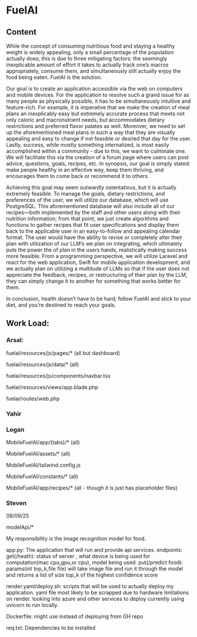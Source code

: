 # FuelAI

## Content

While the concept of consuming nutritious food and staying a healthy weight is widely appealing, only a small percentage of the population actually does; this is due to three mitigating factors: the seemingly inexplicable amount of effort it takes to actually track one’s macros appropriately, consume them, and simultaneously still actually enjoy the food being eaten. FuelAI is the solution. 

 Our goal is to create an application accessible via the web on computers and mobile devices. For the application to resolve such a grand issue for as many people as physically possible, it has to be simultaneously intuitive and feature-rich. For example, it is imperative that we make the creation of meal plans an inexplicably easy but extremely accurate process that meets not only caloric and macronutrient needs, but accommodates dietary restrictions and preferred flavor palates as well. Moreover, we need to set up the aforementioned meal plans in such a way that they are visually appealing and easy to change if not feasible or desired that day for the user. Lastly, success, while mostly something internalized, is most easily accomplished within a community - due to this, we want to culminate one. We will facilitate this via the creation of a forum page where users can post advice, questions, goals, recipes, etc. In synopsis, our goal is simply stated: make people healthy in an effective way, keep them thriving, and encourages them to come back or recommend it to others. 
 
  Achieving this goal may seem outwardly ostentatious, but it is actually extremely feasible. To manage the goals, dietary restrictions, and preferences of the user, we will utilize our database, which will use PostgreSQL. This aforementioned database will also include all of our recipes—both implemented by the staff and other users along with their nutrition information; from that point, we just create algorithms and functions to gather recipes that fit user specifications and display them back to the applicable user in an easy-to-follow and appealing calendar format.  The user would have the ability to revise or completely alter their plan with utilization of our LLM’s we plan on integrating, which ultimately puts the power the of plan in the users hands, realistically making success more feasible. From a programming perspective, we will utilize Laravel and react for the web application, Swift for mobile application development, and we actually plan on utilizing a multitude of LLMs so that if the user does not appreciate the feedback, recipes, or restructuring of their plan by the LLM, they can simply change it to another for something that works better for them.  
  
 In conclusion, health doesn’t have to be hard; follow FuelAI and stick to your diet, and you’re destined to reach your goals.

## Work Load:

### Arsal: 

fuelai/resources/js/pages/* (all but dashboard)

fuelai/resources/js/data/* (all)

fuelai/resources/js/components/navbar.tsx

fuelai/resources/views/app.blade.php

fuelai/routes/web.php

### Yahir

### Logan
MobileFuelAI/app/(tabs)/* (all)

MobileFuelAI/assets/* (all)

MobileFuelAI/tailwind.config.js

MobileFuelAI/constants/* (all)

MobileFuelAI/app/recipes/* (all - though it is just has placeholder files)


### Steven
09/09/25

modelApi/*

My responsibility is the image recognition model for food.

app.py:
    The application that will run and provide api services.
        endpoints:
            get(/heath): status of server , what device is being used for computation(mac cpu,gpu,or cpu), model being used.
            put(/predict food): params(int top_k,file file)  will take image file and run it through the model and returns a list of size top_k of the highest confidence score

render.yaml/deploy.sh: scripts that will be used to actually deploy my application. yaml file most likely to be scrapped due to hardware limitations on render. looking into azure and other services to deploy currently using uvicorn to run locally.

Dockerfile: might use instead of deploying from GH repo

req.txt: Dependencies to be installed
